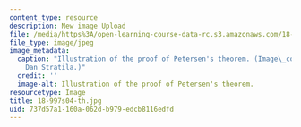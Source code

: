 ```yaml
---
content_type: resource
description: New image Upload
file: /media/https%3A/open-learning-course-data-rc.s3.amazonaws.com/18-997-topics-in-combinatorial-optimization-spring-2004/737d57a1160a062db979edcb8116edfd_18-997s04-th.jpg
file_type: image/jpeg
image_metadata:
  caption: "Illustration of the proof of Petersen's theorem. (Image\_courtesy of\_\
    Dan Stratila.)"
  credit: ''
  image-alt: Illustration of the proof of Petersen's theorem.
resourcetype: Image
title: 18-997s04-th.jpg
uid: 737d57a1-160a-062d-b979-edcb8116edfd
---
```

